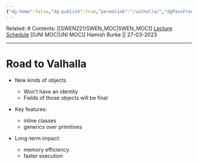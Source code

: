 ```yaml
---
{"dg-home":false,"dg-publish":true,"permalink":"/valhalla/","dgPassFrontmatter":true}
---
```


Related: #
Contents: [[SWEN221/SWEN_MOC\|SWEN_MOC]]
[Lecture Schedule](https://ecs.wgtn.ac.nz/Courses/SWEN221_2023T1/LectureSchedule)
[[UNI MOC\|UNI MOC]]
Hamish Burke || 27-03-2023
***

# Road to Valhalla
- New kinds of objects
	- Won't have an identity
	- Fields of those objects will be final

- Key features:
	- inline classes 
	- generics over primitives
- Long-term impact: 
	- memory efficiency
	- faster execution
